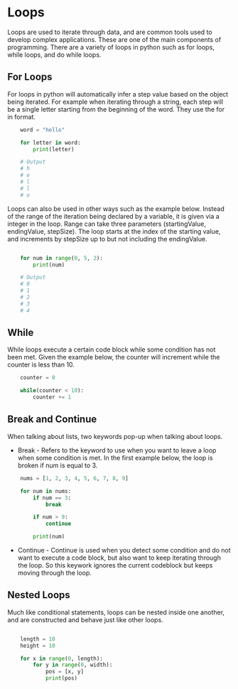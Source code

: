 # Loops
Loops are used to iterate through data, and are common tools used to develop complex applications. These are one of the main components of programming. There are a variety of loops in python such as for loops, while loops, and do while loops.

## For Loops
For loops in python will automatically infer a step value based on the object being iterated. For example when iterating through a string, each step will be a single letter starting from the beginning of the word. They use the for in format. 

```python
    word = "hello"

    for letter in word:
        print(letter)

    # Output
    # h
    # e
    # l
    # l
    # o

```

Loops can also be used in other ways such as the example below. Instead of the range of the iteration being declared by a variable, it is given via a integer in the loop. Range can take three parameters (startingValue, endingValue, stepSize). The loop starts at the index of the starting value, and increments by stepSize up to but not including the endingValue.

```python

    for num in range(0, 5, 2):
        print(num)

    # Output
    # 0
    # 1
    # 2
    # 3
    # 4 
```

## While
While loops execute a certain code block while some condition has not been met. Given the example below, the counter will increment while the counter is less than 10.

```python
    counter = 0

    while(counter < 10):
        counter += 1
```

## Break and Continue
When talking about lists, two keywords pop-up when talking about loops.
* Break - Refers to the keyword to use when you want to leave a loop when some condition is met. In the first example below, the loop is broken if num is equal to 3.

```python
    nums = [1, 2, 3, 4, 5, 6, 7, 8, 9]

    for num in nums:
        if num == 3:
            break

        if num > 9:
            continue

        print(num)
```

* Continue - Continue is used when you detect some condition and do not want to execute a code block, but also want to keep iterating through the loop. So this keywork ignores the current codeblock but keeps moving through the loop.

## Nested Loops
Much like conditional statements, loops can be nested inside one another, and are constructed and behave just like other loops. 

```python

    length = 10
    height = 10

    for x in range(0, length):
        for y in range(0, width):
            pos = [x, y]
            print(pos)

```